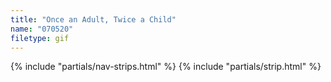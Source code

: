 ```yaml
---
title: "Once an Adult, Twice a Child"
name: "070520"
filetype: gif
---
```


{% include "partials/nav-strips.html" %}
{% include "partials/strip.html" %}